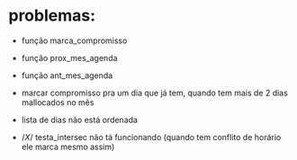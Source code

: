 # problemas:

* função marca_compromisso
* função prox_mes_agenda
* função ant_mes_agenda

* marcar compromisso pra um dia que já tem, quando tem mais de 2 dias mallocados no mês
* lista de dias não está ordenada
* /*X*/ testa_intersec não tá funcionando (quando tem conflito de horário ele marca mesmo assim)